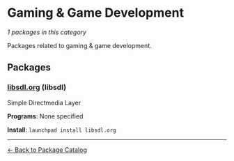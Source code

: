 # Gaming & Game Development

*1 packages in this category*

Packages related to gaming & game development.

## Packages

### [libsdl.org](../packages/libsdl.org/index.md) (libsdl)

Simple Directmedia Layer

**Programs**: None specified

**Install**: `launchpad install libsdl.org`

---

[← Back to Package Catalog](../package-catalog.md)
